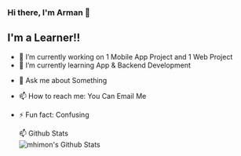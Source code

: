 ### Hi there, I'm Arman 👋


## I'm a Learner!!

- 🔭 I’m currently working on 1 Mobile App Project and 1 Web Project
- 🌱 I’m currently learning App & Backend Development
<!-- - 👯 I’m looking to collaborate on ... 
- 🤔 I’m looking for help with ... -->
- 💬 Ask me about Something
- 📫 How to reach me: You Can Email Me
- ⚡ Fun fact: Confusing



  <summary>📫 Github Stats</summary>

  
  <img align="left" alt="mhimon's Github Stats" src="https://github-readme-stats.vercel.app/api?username=armankt&show_icons=true&theme=radical" />

